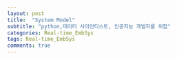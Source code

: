 ```yaml
---
layout: post
title:  "System Model"
subtitle: "python,데이터 사이언티스트, 인공지능 개발자를 위함"
categories: Real-time_EmbSys 
tags: Real-time_EmbSys 
comments: true
---
```


